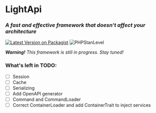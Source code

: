 # LightApi
### *A fast and effective framework that doesn't affect your architecture*

[![Latest Version on Packagist](https://img.shields.io/packagist/v/pjpawel/ligth-api.svg?style=flat-square)](https://packagist.org/packages/pjpawel/ligth-api)
![PHPStanLevel](https://img.shields.io/badge/PHPStan-5%20level-brightgreen.svg?style=flat)

*<b>Warning!</b> This framework is still in progress. Stay tuned!*

### What's left in TODO:
- [ ] Session
- [ ] Cache
- [ ] Serializing
- [ ] Add OpenAPI generator
- [ ] Command and CommandLoader
- [ ] Correct ContainerLoader and add ContainerTrait to inject services
